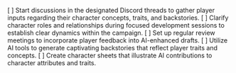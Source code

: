 [ ] Start discussions in the designated Discord threads to gather player inputs regarding their character concepts, traits, and backstories.
[ ] Clarify character roles and relationships during focused development sessions to establish clear dynamics within the campaign.
[ ] Set up regular review meetings to incorporate player feedback into AI-enhanced drafts.
[ ] Utilize AI tools to generate captivating backstories that reflect player traits and concepts.
[ ] Create character sheets that illustrate AI contributions to character attributes and traits.